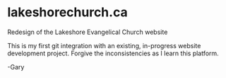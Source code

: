 # lakeshorechurch.ca
Redesign of the Lakeshore Evangelical Church website

This is my first git integration with an existing, in-progress website development project. Forgive the inconsistencies as I learn this platform.

-Gary
